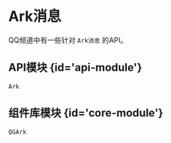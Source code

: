 # Ark消息

<include from="snippets.md" element-id="to-main-doc" />

QQ频道中有一些针对 `Ark消息` 的API。


## API模块 {id='api-module'}

`Ark`

## 组件库模块 {id='core-module'}

`QGArk`
